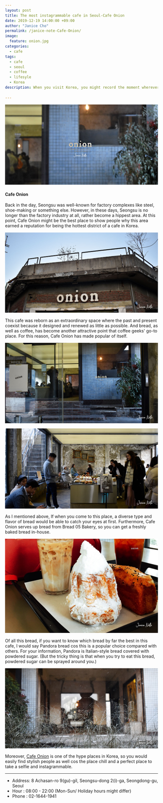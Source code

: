 ```yaml
---
layout: post
title: The most instagrammable cafe in Seoul-Cafe Onion
date: 2019-12-19 14:00:00 +09:00
author: "Janice Cho"
permalink: /janice-note-Cafe-Onion/
image:
  feature: onion.jpg
categories:
  - cafe
tags:
  - cafe
  - seoul
  - coffee
  - lifesyle
  - Korea
description: When you visit Korea, you might record the moment wherever whenever you visited places. If you want to find some hottest place for your picture in Seoul, Korea? Then just click this page.

---
```


![onion](/img/post/04/onion.jpg)

#### Cafe Onion

Back in the day, Seongsu was well-known for factory complexes like steel, shoe-making or something else. However, in these days, Seongsu is no longer than the factory industry at all, rather become a hippest area. At this point, Cafe Onion might be the best place to show people why this area earned a reputation for being the hottest district of a cafe in Korea. 

![img01](/img/post/04/img01.jpg)

This cafe was reborn as an extraordinary space where the past and present coexist because it designed and renewed as little as possible. And bread, as well as coffee, has become another attractive point that coffee geeks' go-to place. For this reason, Cafe Onion has made popular of itself.

![img03](/img/post/04/img03.jpg)



![img02](/img/post/04/img02.jpg)

As I mentioned above, If when you come to this place, a diverse type and flavor of bread would be able to catch your eyes at first. Furthermore, Cafe Onion serves up bread from Bread 05 Bakery, so you can get a freshly baked bread in-house. 

![img02-2](/img/post/04/img02-2.jpg)

Of all this bread, if you want to know which bread by far the best in this cafe, I would say Pandora bread cos this is a popular choice compared with others. For your information, Pandora is Italian-style bread covered with powdered sugar. (But the tricky thing is that when you try to eat this bread, powdered sugar can be sprayed around you.)

![img04](/img/post/04/img04.jpg)

Moreover, [Cafe Onion](https://www.instagram.com/cafe.onion/) is one of the hype places in Korea, so you would easily find stylish people as well cos the place chill and a perfect place to take a selfie and instagrammable.



***

* Address: 8 Achasan-ro 9(gu)-gil, Seongsu-dong 2(i)-ga, Seongdong-gu, Seoul
* Hour : 08:00 - 22:00 (Mon-Sun/ Holiday hours might differ)
* Phone : 02-1644-1941
